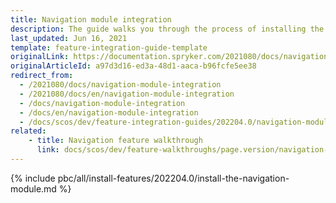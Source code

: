 ```yaml
---
title: Navigation module integration
description: The guide walks you through the process of installing the Navigation Module into your project.
last_updated: Jun 16, 2021
template: feature-integration-guide-template
originalLink: https://documentation.spryker.com/2021080/docs/navigation-module-integration
originalArticleId: a97d3d16-ed3a-48d1-aaca-b96fcfe5ee38
redirect_from:
  - /2021080/docs/navigation-module-integration
  - /2021080/docs/en/navigation-module-integration
  - /docs/navigation-module-integration
  - /docs/en/navigation-module-integration
  - /docs/scos/dev/feature-integration-guides/202204.0/navigation-module-integration.html
related:
    - title: Navigation feature walkthrough
      link: docs/scos/dev/feature-walkthroughs/page.version/navigation-feature-walkthrough/navigation-feature-walkthrough.html
---
```


{% include pbc/all/install-features/202204.0/install-the-navigation-module.md %} <!-- To edit, see /_includes/pbc/all/install-features/202204.0/install-the-navigation-module.md -->
